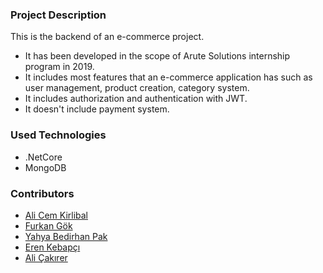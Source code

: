### Project Description
This is the backend of an e-commerce project.
* It has been developed in the scope of Arute Solutions internship program in 2019.
* It includes most features that an e-commerce application has such as user management, product creation, category system.
* It includes authorization and authentication with JWT.
* It doesn't include payment system.

### Used Technologies
* .NetCore
* MongoDB

### Contributors
* [Ali Cem Kirlibal](https://github.com/AlicemKirlibal)
* [Furkan Gök](https://github.com/furkangok)
* [Yahya Bedirhan Pak](https://github.com/ybedirhanpak)
* [Eren Kebapçı](https://github.com/erenkebapci)
* [Ali Çakırer](https://github.com/AliCakirer)
